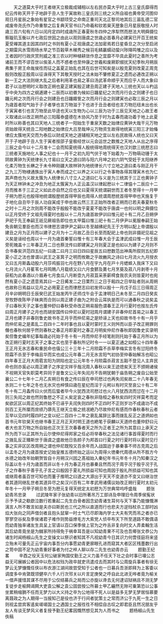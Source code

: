 <!-- { "loadSidebar": true } -->
　　天之道莫大乎时王者继天立极裁成辅相以左右民亦莫大乎时上古三皇氏靡得而纪云传称天开于子地辟于丑人生于寅故称三皇氏则三统之义所自祖也黄帝受河图仰观日月星辰之象始有星官之书颛顼受之命南正重司天北正黎司地其后三苖乱德二官咸废帝尧氏作乃命重黎之后复典天官书曰乃命羲和钦若昊天歴象日月星辰敬授人时歳三百六旬有六日以闰月定四时成歳所正春夏秋冬四仲之序犁然而厯法大明舜摄位察璇玑玉衡以齐七政后世因之由此以观则唐虞之世歳必首春月必建寅巳开百王统矣夏受襌其道主因其四时之书则有夏小正视唐虞之法加密焉若日星昏旦之次分至启闭之期雷风氷雪雨旸水旱之节百榖草木稊秀之候羽毛鳞臝蠕动蛰兴陟降鸣雊之应以及王者因时行政庆赏刑威之准三农以时种植耕敛作息之宜靡不毕具此夏时之善所为考诸前王而不谬百世以俟圣人而不惑者也至仲康之世羲和废厥职俶扰天纪季秋月朔辰弗集于房王命胤侯徃而征之盖夏正始乱也其在后世可知矣是以殷克夏则改夏正周克殷则改殷正殷周以征诛得天下其敬天授时之法未始不肇修夏正之遗而必逓改正朔以新一王之大法则继大乱之后者利用革也易之革曰汤武革命顺乎天而应乎人而大象曰君子以治厯明时义取改正朔也夏正建寅殷正建丑周正建子天地人三统也天以斗杓运乎中央为四方之纲逓建十二辰而以初昬为候如日躔星纪之次而月行会之则建子也日躔元枵之次而月行会之则建丑也日躔娵訾之次而月行会之则建寅也必取三辰之月以为歳首者阳气始于子子者孳也言万物滋于下也进于丑丑者纽也言万物厄纽未出也长于寅寅者引也言万物至此毕逹也天以生物为心以三辰为功于三辰见天地之心故王者义取诸此以改正朔然必三阳履泰盛德在木协风乃至于时为孟春而歳功着于地上此夏时所以称善也其曰天地人三统者子一阳始生于重泉天数之始律应黄钟大哉干元万物资始故得天统丑二阳地数之始律应大吕至哉坤元万物资生故得地统寅三阳三才始偹律应太簇地天交而为泰后以财成天地之道辅相天地之宜以左右民故得人统也又曰天开于子地辟于丑人生于寅者按邵子皇极经世以元会运世之数推之天地人从出之序得三辰之会今以十二月准十二会而知夏统得人殷统得地周统得天也汉刘歆三统厯志曰三统者天施地化人事之纪也十一月干之初九阳气伏于地下始着为一万物萌动锺于太阴故黄钟为天统律长九寸易曰立天之道曰阴与阳六月坤之初六阴气受妊于太阳继养化柔万物生长楙之于未令种刚疆大故林钟为地统律长六寸立地之道曰柔与刚正月干之九三万物棣通族出于寅人奉而成之仁以养之义以行之令事物各得其理寅木也为仁其声商也为义故太簇为人统律长八寸立人之道曰仁与义是为三统其于三正也黄钟子为天正林钟未之冲丑为地正太簇寅为人正云盖汉以律起厯以十二律恊十二辰应十二月而推本于三正之义如此亦自然之应也又曰夏得天统谓嗣世而王者冬至得十一月甲子朔为厯元也殷得地统谓殷歴统首得甲辰也周得人统谓周厯统首得甲申也天施复于子地化自丑毕于辰人功自寅成于申也故云然三王正始所改者正朔而已若夫春夏秋冬之时十二月之次则周不能改乎殷殷不能改乎夏夏不能改乎唐虞一也何以明之舜摄位以正月受终于文祖先得夏时也殷以十二月为歳首故伊训曰惟元祀十有二月乙丑朔伊尹祀于先王奉嗣王祇见厥祖告即位也太甲篇曰惟三祀十有二月伊尹以冕服奉嗣王始免丧朝见羣臣也而汉书律厯志谓伊尹之嗣以冬至越绋祀先王于方明以配上帝谓殷以建丑之月为正月而以建子之月为十二月故乙丑日长至而配祀上帝也则非摄祀见祖之义矣是诬经也周以十一月为歳首秦誓曰惟十有三年春大会于孟津武成曰惟一月壬辰旁死魄盖十三年春正月二日也蔡沈传曰即建寅之月则夏正是也如以为建子之月则不合书春矣洪范四五纪一曰歳二曰月三曰日四曰星辰五曰厯数范出神禹所叙则五纪即夏小正之法也曽谓以武王之圣箕子之明而攸斁之乎故豳风之诗曰七月流火九月授衣又曰五月斯螽动股六月莎鸡振羽七月在野八月在宇九月在戸十月蟋蟀入我床下又曰七月流火八月萑苇七月鸣鵙八月载绩又曰六月食鬰及薁七月烹葵及菽八月剥枣十月获稻为此春酒以介眉寿七月食瓜八月断壶九月菽苴采荼薪樗食我农夫则皆夏时也宛然有夏小正之遗意焉其曰一之日觱发二之日栗烈三之日于耜四之日举趾者则从周朔也故称日焉益以见月之必用夏正也而律厯志曰初发师以殷十一月戊子后三日得周正月辛卯朔明日壬辰癸巳武王始发丙午还师戊午会于孟津明日己未冬至二月四日癸亥至牧野夜陈甲子昧爽而合则以周正建子曲为之附会云耳执是而可以通春秋之说矣孟子曰春秋天子之事也董仲舒曰春秋受命改正朔易服色谓春王正月行夏时也按左氏传曰周正月建子之月也而胡安国传曰仲尼以夏时冠周月谓建子非春仲尼首易之以春王正月也建子非春则鲁史故书冬正月乎而仲尼易之是矫诬上天也抑故书冬十有一月乎而仲尼易之是紊乱二百四十二年时事也且以夏时蒙时王义则舛而以臣子改正朔罪则僭也春秋何居乎然则春秋之春正月即夏时之春正月明矣仲尼作春秋即因鲁史实录明矣但鲁史编年纪事每歳必托始于冬十有一月而仲尼手经笔削则托始于春正月所以为改正朔行夏时志天子之事之实也至于春秋所记时令一一以夏正通之如桓公十四年春王正月无氷志春和重民命也僖公三十三年十二月陨霜不杀草李梅实言冬有愆阳终冬陨霜不杀至于李梅且华而实也成公元年春二月无氷言阳气初协至仲春始解冻也昭公四年春王正月大雨雹言阳为阴陷也定公元年冬十月陨霜杀菽言五榖不登见人主弃民命也则亦奚必以周正建子之序定灾祥乎哉况周入春秋以来王迹熄矣天王不颁朔诸侯不视朔天官失职莫考异同于是鲁文公元年失闰月不告朔犹朝于庙告朔之废自公始至襄公二十七年十二月乙亥朔日有食之传曰辰在申司厯过也再失闰矣故二十八年春无氷则二十七年之冬也无氷灾也梓慎曰歳在星纪而淫于元枵以有时灾至哀公十有二年冬十有二月螽传曰火伏而后蛰者毕今火犹西流司厯过也火八月犹西流而愆在十二月则三失闰之故也然则鲁厯之不正乆矣定哀之春秋非隐桓之春秋矣四时灾祥莫考而定矣欲区区以周正纪其终始不已诬乎夫闰失则四时不正四时不正则岁功不成歳功不成则百工无所厘而庻绩乃隳先王继天立极之统冺絶乃尽故仲尼有感而作春秋春秋云者互举以见四时履四时之变以纪二百四十二年之衰乱属辞比事而拨乱反正之道炳如也首书元年钦昊天也继书春王正月正天时明王道也絶笔于获麟以天道终也董仲舒曰元者大也言万物之所自始也正次王王次春春者天之所为正者王之所为其意曰上承天之所为而下以正其所为云尔使仲尼得邦家之任必将举春秋之法见诸行事首得夏时而行之拨乱反正臻斯世于唐虞之盛故他日告颜子为邦首曰行夏之时行夏时将以夏时见行事之实非区区改周朔之谓也仲尼既殁又百余年而入战国迨于暴秦事不师古克周之后以孟冬之月为歳首按史记始皇推五德终始之运以为周得火徳秦代周德从所不胜方今水德之始改年始朝贺皆自十月朔汉兴因之髙祖始入秦纪年书元年冬十月乃知秦汉之际盖以冬十月为歳首而非以冬十月为春正月也暴秦且然而况于周乎况于殷乎况于孔子之作春秋乎善乎孔子言之曰殷因于夏礼所损益可知也周因于殷礼所损益可知也其或继周者虽百世可知也而董子推明之曰道之大源出于天天不变道亦不变又曰继治世者其道同继乱世者其道异尽之矣汉兴百有二年孝武用诸儒议始改正朔行夏时太初元年冬十一月甲子朔旦冬至为厯元复得天统定太初厯为万世典常呜呼盛哉
　　题张幼青吊忠录
　　过武陵年家子张幼青以旧所著吊万工部诗及申理旧令周季侯寃状示予予读之欷歔泣数行若重起二先生白骨者因念幼青诸生耳何与天下事乃能慷慨淋漓言人所不敢言如是夫亦曰斯民也三代之所以直道而行也悲夫方逆珰杖杀工部时凶焰大张向之同声借剑者且抱头鼠窜一时士气已尽即海内学士大夫有凭而吊之者亦已寥寥空谷矣及季侯诸君子难作则势益燎毛方大索党人侦卒布天下所至道路不敢偶语而幼青独率诸友生具呈上官请以百口保季侯上官为之咋舌非复向时文人弄柔翰生活其后幼青竟坐是为雠家所持得免于祸幸耳吾是以知幼青果不可及也吾鄊张文恭公为诸生时闻杨椒山先生之变操文以祭识者知其不凡视幼青今日其识力何啻径庭将来竖立殆未可量先正云宇宙内事吾分内事愿幼青更廓眼孔进而窥其大者区区残墨数行出之笥中固不足为幼青重好事者为付之梓人聊以存二先生也幼青亦云
　　题勤王纪畧
　　辛酉之役天玉何公破家殉国仗勤王之义力虽不任天下壮之会时事已壊公志益无可展嫉公者因中以危法权珰为政卒就吏讯遣戍去而其时与公周旋兵事者有徐无梦云无梦慷慨任侠以布衣游江湖间故尝受知于公者也一日募兵吾浙即拜为上客委以调度多中肯綮既领健卒六千人行次邗关以片言定庚癸之呼自此北进无哗者竟为榆关一借声援惜其谋不尽用于公仅结募兵之局而公亦旋以谗去无何逮诏狱祸且不测无梦复徒步走榆闗谒闗大吏袁公解之袁公固尝按公所募士甲乙纚然无隙可乗第恐以公事坐累稍缩朒不任而无梦力以大义持之卒为公地得不死人以是益多无梦无梦居恒慕要离聂政之为人期得一当报知己是役也济于行间者犹策士之常而济公于九死一生之日则视孟尝宾客逺矣嗟嗟国士之遇国士之报徃徃不相偿自古叹之即君臣且然况朋友乎友人有谈无梦风义者复授予勤王纪畧因慨然想见其为人而书之
　　题杨椒山先生佚稿
